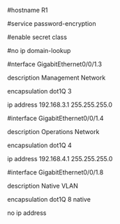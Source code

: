 #hostname R1

#service password-encryption

#enable secret class

#no ip domain-lookup



#nterface GigabitEthernet0/0/1.3

description Management Network

encapsulation dot1Q 3

 ip address 192.168.3.1 255.255.255.0



#interface GigabitEthernet0/0/1.4

 description Operations Network

 encapsulation dot1Q 4

 ip address 192.168.4.1 255.255.255.0



#interface GigabitEthernet0/0/1.8

 description Native VLAN

 encapsulation dot1Q 8 native

 no ip address

